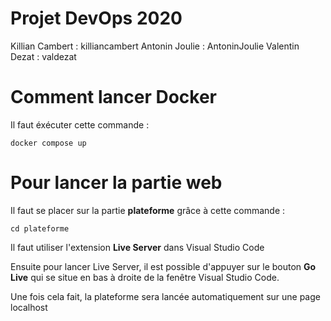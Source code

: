 # Projet DevOps 2020

Killian Cambert : killiancambert
Antonin Joulie : AntoninJoulie
Valentin Dezat : valdezat

# Comment lancer Docker

Il faut éxécuter cette commande :

`docker compose up`

# Pour lancer la partie web

Il faut se placer sur la partie **plateforme** grâce à cette commande :

`cd plateforme`

Il faut utiliser l'extension **Live Server** dans Visual Studio Code

Ensuite pour lancer Live Server, il est possible d'appuyer sur le bouton **Go Live** qui se situe en bas à droite de la fenêtre Visual Studio Code.

Une fois cela fait, la plateforme sera lancée automatiquement sur une page localhost
